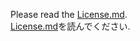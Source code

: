 Please read the [License.md](https://github.com/coko-go/Homepage-Template/blob/main/License.md "license.md").<br>
[License.md](https://github.com/coko-go/Homepage-Template/blob/main/License.md "license.md")を読んでください.
